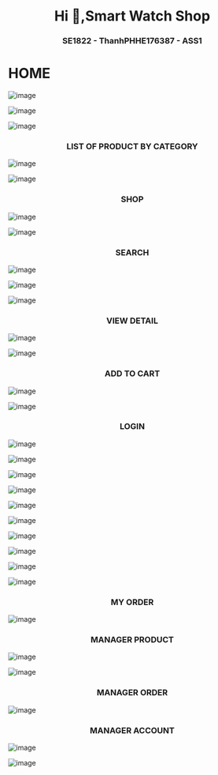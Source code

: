 <h1 align="center">Hi 👋,Smart Watch Shop</h1>
<p align="center">
  <h3 align="center">SE1822 - ThanhPHHE176387 - ASS1 </h3>
</p>


# HOME

![image](https://github.com/Thanh158za/SE1822-ThanhPHHE176387-ASS1/assets/137173876/78a9c840-6eeb-4d40-930c-cf35cdbd8779)

![image](https://github.com/Thanh158za/SE1822-ThanhPHHE176387-ASS1/assets/137173876/a472e076-15b2-4e28-a798-d9b6c35a76bc)

![image](https://github.com/Thanh158za/SE1822-ThanhPHHE176387-ASS1/assets/137173876/23666910-daa8-404c-a6b8-00ea6e287850)

<p align="center">
  <h3 align="center">LIST OF PRODUCT BY CATEGORY </h3>
</p>

![image](https://github.com/Thanh158za/SE1822-ThanhPHHE176387-ASS1/assets/137173876/ddc171e7-d106-4df7-8306-c8ded3f55cbe)

![image](https://github.com/Thanh158za/SE1822-ThanhPHHE176387-ASS1/assets/137173876/4d68e65a-daeb-4cdc-9aab-53ecb6288750)

<p align="center">
  <h3 align="center">SHOP </h3>
</p>

![image](https://github.com/Thanh158za/SE1822-ThanhPHHE176387-ASS1/assets/137173876/34e9a4b2-e0e7-4f33-b81c-27a8327ac434)

![image](https://github.com/Thanh158za/SE1822-ThanhPHHE176387-ASS1/assets/137173876/28ce73ff-6bbb-4a09-b10e-8a8cc3e248d9)



<p align="center">
  <h3 align="center">SEARCH </h3>
</p>

![image](https://github.com/Thanh158za/SE1822-ThanhPHHE176387-ASS1/assets/137173876/392ef30e-ea7a-4026-bf7a-8163b5eba5c5)

![image](https://github.com/Thanh158za/SE1822-ThanhPHHE176387-ASS1/assets/137173876/0e739656-c2d3-4691-a0aa-1834277377eb)

![image](https://github.com/Thanh158za/SE1822-ThanhPHHE176387-ASS1/assets/137173876/1b3ca6a1-baad-4b03-89d9-b723702861a6)

<p align="center">
  <h3 align="center">VIEW DETAIL </h3>
</p>

![image](https://github.com/Thanh158za/SE1822-ThanhPHHE176387-ASS1/assets/137173876/af8519d6-8b0b-4f10-b5af-343c7b6bb0ea)

![image](https://github.com/Thanh158za/SE1822-ThanhPHHE176387-ASS1/assets/137173876/feb040de-083a-4dc2-8d6a-6ed2f9d7cab0)

<p align="center">
  <h3 align="center">ADD TO CART </h3>
</p>

![image](https://github.com/Thanh158za/SE1822-ThanhPHHE176387-ASS1/assets/137173876/af8519d6-8b0b-4f10-b5af-343c7b6bb0ea)

![image](https://github.com/Thanh158za/SE1822-ThanhPHHE176387-ASS1/assets/137173876/7117b4e9-1831-4e92-bb40-28c988145b6e)

<p align="center">
  <h3 align="center">LOGIN</h3>
</p>

![image](https://github.com/Thanh158za/SE1822-ThanhPHHE176387-ASS1/assets/137173876/4526c1db-9d79-4a5d-8fe1-78429675e567)

![image](https://github.com/Thanh158za/SE1822-ThanhPHHE176387-ASS1/assets/137173876/bccee23f-9b75-464b-afbc-5354a5c7090c)


![image](https://github.com/Thanh158za/SE1822-ThanhPHHE176387-ASS1/assets/137173876/4e2fe04e-c5e3-47c2-bb26-eec11aed0974)

![image](https://github.com/Thanh158za/SE1822-ThanhPHHE176387-ASS1/assets/137173876/605188ac-9c0d-458c-b3d8-ebaebc67c89d)

![image](https://github.com/Thanh158za/SE1822-ThanhPHHE176387-ASS1/assets/137173876/3f55afc8-2123-4d02-ac94-28efb53037e1)

![image](https://github.com/Thanh158za/SE1822-ThanhPHHE176387-ASS1/assets/137173876/15bc59a7-497b-408a-a9d9-bbe4a3b6e359)

![image](https://github.com/Thanh158za/SE1822-ThanhPHHE176387-ASS1/assets/137173876/0b6a67fe-0dbf-454a-a96f-48f32d1e431a)

![image](https://github.com/Thanh158za/SE1822-ThanhPHHE176387-ASS1/assets/137173876/a1677c79-e8b3-484a-8733-ec84b5426493)

![image](https://github.com/Thanh158za/SE1822-ThanhPHHE176387-ASS1/assets/137173876/7ab6c0f9-5476-4cae-9045-3596aa67bf43)

![image](https://github.com/Thanh158za/SE1822-ThanhPHHE176387-ASS1/assets/137173876/58045f35-6417-41d8-95b9-bcd0c2925ca4)

<p align="center">
  <h3 align="center">MY ORDER</h3>
</p>

![image](https://github.com/Thanh158za/SE1822-ThanhPHHE176387-ASS1/assets/137173876/072d6059-feba-492d-9065-7870cdbcb998)


<p align="center">
  <h3 align="center">MANAGER PRODUCT</h3>
</p>

![image](https://github.com/Thanh158za/SE1822-ThanhPHHE176387-ASS1/assets/137173876/9fb9dc23-6074-45a6-85ed-0b8e0bcd2ece)

![image](https://github.com/Thanh158za/SE1822-ThanhPHHE176387-ASS1/assets/137173876/e7914194-e37f-443d-81ab-60017703d581)

<p align="center">
  <h3 align="center">MANAGER ORDER</h3>
</p>

![image](https://github.com/Thanh158za/SE1822-ThanhPHHE176387-ASS1/assets/137173876/164fd122-7fb5-49c1-b92a-dcf5435d7232)

<p align="center">
  <h3 align="center">MANAGER ACCOUNT</h3>
</p>

![image](https://github.com/Thanh158za/SE1822-ThanhPHHE176387-ASS1/assets/137173876/86cdfe16-eb02-424b-ae11-658688caa994)

![image](https://github.com/Thanh158za/SE1822-ThanhPHHE176387-ASS1/assets/137173876/3077a4cf-fb64-468b-8861-7c37ed70f69b)


























